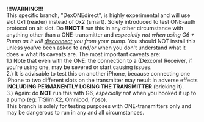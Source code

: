 <b>!!!WARNING!!!</b>
<br />This specific branch, "DexONEdirect", is highly experimental and will use slot 0x1 (reader) instead of 0x2 (smart). Solely introduced to test ONE-auth protocol on alt slot. Do <b>!!NOT!!</b> run this in any other circumstance with anything other than a ONE-transmitter and <i>especially not when using G6 + Pump as it will <u>disconnect</u> you from your pump.</i> You should NOT install this unless you've been asked to and/or when you don't understand what it does + what its caveats are. The most important caveats are:
<br />1.) Note that even with the ONE: the connection to a (Dexcom) Receiver, if you're using one, may be severed or start causing issues. 
<br />2.) It is advisable to test this on another iPhone, because connecting one iPhone to two different slots on the transmitter may result in adverse effects <b>INCLUDING PERMANENTLY LOSING THE TRANSMITTER</b> (bricking it).
<br />3.) Again: do <b>NOT</b> run this with G6, <i>especially not</i> when you hooked it up to a pump (eg: T:Slim X2, Omnipod, Ypso).
<br />This branch is solely for testing purposes with ONE-transmitters only and may be dangerous to run in any and all circumstances.
